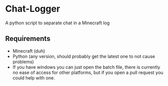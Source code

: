# Chat-Logger

A python script to separate chat in a Minecraft log

## Requirements

- Minecraft (duh)
- Python (any version, should probably get the latest one to not cause problems)
- If you have windows you can just open the batch file, there is currently no ease of access for other platforms, but if you open a pull request you could help with one.
